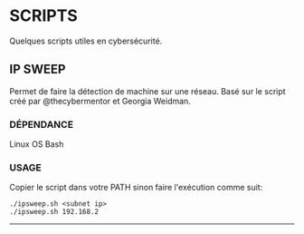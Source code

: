 # SCRIPTS

Quelques scripts utiles en cybersécurité. 

## IP SWEEP

Permet de faire la détection de machine sur une réseau. Basé sur le script créé par @thecybermentor et Georgia Weidman.

### DÉPENDANCE

Linux OS
Bash

### USAGE

Copier le script dans votre PATH sinon faire l'exécution comme suit:

    ./ipsweep.sh <subnet ip>
    ./ipsweep.sh 192.168.2

---
